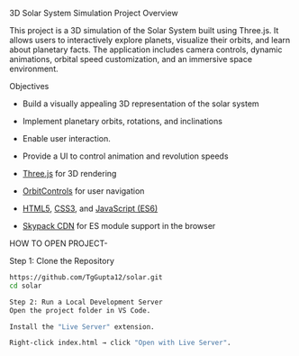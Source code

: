 3D Solar System Simulation
Project Overview

This project is a 3D simulation of the Solar System built using Three.js.
It allows users to interactively explore planets, visualize their orbits, and learn about planetary facts. 
The application includes camera controls, dynamic animations, orbital speed customization, and an immersive space environment.

 Objectives

- Build a visually appealing 3D representation of the solar system
- Implement planetary orbits, rotations, and inclinations
- Enable user interaction.
- Provide a UI to control animation and revolution speeds

- [Three.js](w) for 3D rendering
- [OrbitControls](w) for user navigation
- [HTML5](w), [CSS3](w), and [JavaScript (ES6)](w)
- [Skypack CDN](w) for ES module support in the browser

  
HOW TO OPEN PROJECT-

Step 1: Clone the Repository

```bash
https://github.com/TgGupta12/solar.git
cd solar

Step 2: Run a Local Development Server
Open the project folder in VS Code.

Install the "Live Server" extension.

Right-click index.html → click "Open with Live Server".

